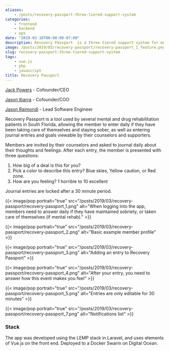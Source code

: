 ```yaml
---
aliases:
    - /posts/recovery-passport-three-tiered-support-system
categories:
    - frontend
    - backend
    - ops
date: "2019-03-18T00:00:00-07:00"
description: Recovery Passport  is a three tiered support system for mental and drug rehab members, counselors, and those closest to them, supporters.
image: /posts/2019/03/recovery-passport/recovery-passport_1_feature.png
slug: recovery-passport-three-tiered-support-system
tags:
    - vue.js
    - php
    - javascript
title: Recovery Passport
---
```


[Jack Powers](https://www.linkedin.com/in/jackpowersjr/) - Cofounder/CEO

[Jason Ibarra](https://www.linkedin.com/in/jasonibarraseo/) - Cofounder/COO

[Jason Raimondi](https://www.linkedin.com/in/jasonraimondi/) - Lead Software Engineer

Recovery Passport is a tool used by several mental and drug rehabilitation patients in South Florida, allowing the member to enter daily if they have been taking care of themselves and staying sober, as well as entering journal entries and goals viewable by their counselors and supporters.

Members are invited by their counselors and asked to journal daily about their thoughts and feelings. After each entry, the member is presented with  three questions:

1. How big of a deal is this for you?
2. Pick a color to describe this entry? Blue skies, Yellow caution, or Red zone.
3. How are you feeling? 1 horrible to 10 excellent

Journal entries are locked after a 30 minute period.

{{< image/pop portrait="true" src="/posts/2019/03/recovery-passport/recovery-passport_1.png" alt="When logging into the app, members need to answer daily if they have maintained sobriety, or taken care of themselves (if mental rehab)." >}}

{{< image/pop portrait="true" src="/posts/2019/03/recovery-passport/recovery-passport_2.png" alt="Basic example member profile" >}}

{{< image/pop portrait="true" src="/posts/2019/03/recovery-passport/recovery-passport_3.png" alt="Adding an entry to Recovery Passport" >}}

{{< image/pop portrait="true" src="/posts/2019/03/recovery-passport/recovery-passport_4.png" alt="After your entry, you need to answer how this event makes you feel" >}}

{{< image/pop portrait="true" src="/posts/2019/03/recovery-passport/recovery-passport_5.png" alt="Entries are only editable for 30 minutes" >}}

{{< image/pop portrait="true" src="/posts/2019/03/recovery-passport/recovery-passport_7.png" alt="Notifications list" >}}

### Stack

The app was developed using the LEMP stack in Laravel, and uses elements of Vue.js on the front end. Deployed to a Docker Swarm on Digital Ocean.
